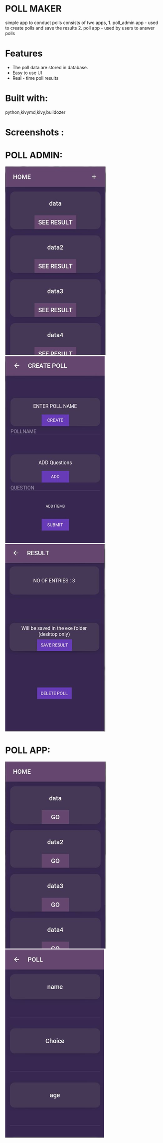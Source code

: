 # POLL MAKER
  simple app to conduct polls
  consists of two apps,
    1. poll_admin app - used to create polls and save the results
    2. poll app - used by users to answer polls

# Features
  * The poll data are stored in database.
  * Easy to use UI
  * Real - time poll results
# Built with:
  python,kivymd,kivy,buildozer
  
# Screenshots :

# POLL ADMIN:
<div>
<img src = 'https://github.com/mharrish7/POLL_MAKER/blob/main/screenshots/1.JPG?raw=true' />
<img src = 'https://github.com/mharrish7/POLL_MAKER/blob/main/screenshots/2.JPG?raw=true' />
<img src = 'https://github.com/mharrish7/POLL_MAKER/blob/main/screenshots/3.JPG?raw=true' />
</div>

# POLL APP:
<div>
<img src = 'https://github.com/mharrish7/POLL_MAKER/blob/main/screenshots/a1.JPG?raw=true' />
<img src = 'https://github.com/mharrish7/POLL_MAKER/blob/main/screenshots/a2.JPG?raw=true' />
 </div


